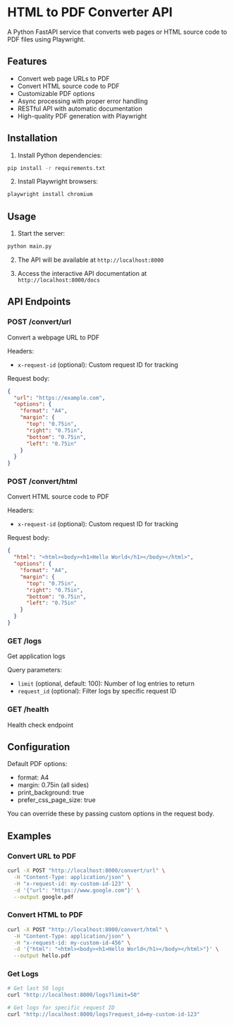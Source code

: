 # HTML to PDF Converter API

A Python FastAPI service that converts web pages or HTML source code to PDF files using Playwright.

## Features

- Convert web page URLs to PDF
- Convert HTML source code to PDF
- Customizable PDF options
- Async processing with proper error handling
- RESTful API with automatic documentation
- High-quality PDF generation with Playwright

## Installation

1. Install Python dependencies:
```bash
pip install -r requirements.txt
```

2. Install Playwright browsers:
```bash
playwright install chromium
```

## Usage

1. Start the server:
```bash
python main.py
```

2. The API will be available at `http://localhost:8000`

3. Access the interactive API documentation at `http://localhost:8000/docs`

## API Endpoints

### POST /convert/url
Convert a webpage URL to PDF

Headers:
- `x-request-id` (optional): Custom request ID for tracking

Request body:
```json
{
  "url": "https://example.com",
  "options": {
    "format": "A4",
    "margin": {
      "top": "0.75in",
      "right": "0.75in",
      "bottom": "0.75in",
      "left": "0.75in"
    }
  }
}
```

### POST /convert/html
Convert HTML source code to PDF

Headers:
- `x-request-id` (optional): Custom request ID for tracking

Request body:
```json
{
  "html": "<html><body><h1>Hello World</h1></body></html>",
  "options": {
    "format": "A4",
    "margin": {
      "top": "0.75in",
      "right": "0.75in",
      "bottom": "0.75in",
      "left": "0.75in"
    }
  }
}
```

### GET /logs
Get application logs

Query parameters:
- `limit` (optional, default: 100): Number of log entries to return
- `request_id` (optional): Filter logs by specific request ID

### GET /health
Health check endpoint

## Configuration

Default PDF options:
- format: A4
- margin: 0.75in (all sides)
- print_background: true
- prefer_css_page_size: true

You can override these by passing custom options in the request body.

## Examples

### Convert URL to PDF
```bash
curl -X POST "http://localhost:8000/convert/url" \
  -H "Content-Type: application/json" \
  -H "x-request-id: my-custom-id-123" \
  -d '{"url": "https://www.google.com"}' \
  --output google.pdf
```

### Convert HTML to PDF
```bash
curl -X POST "http://localhost:8000/convert/html" \
  -H "Content-Type: application/json" \
  -H "x-request-id: my-custom-id-456" \
  -d '{"html": "<html><body><h1>Hello World</h1></body></html>"}' \
  --output hello.pdf
```

### Get Logs
```bash
# Get last 50 logs
curl "http://localhost:8000/logs?limit=50"

# Get logs for specific request ID
curl "http://localhost:8000/logs?request_id=my-custom-id-123"
```